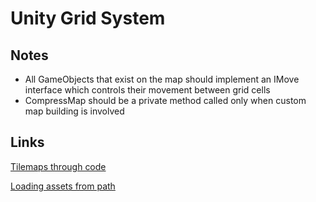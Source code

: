 # Unity Grid System
## Notes
- All GameObjects that exist on the map should implement an IMove interface which controls their movement between grid cells
- CompressMap should be a private method called only when custom map building is involved

## Links
[Tilemaps through code](https://medium.com/@pudding_entertainment/unity-how-to-create-2d-tilemap-programmatically-afb1f94ffce5)

[Loading assets from path](https://docs.unity3d.com/ScriptReference/AssetDatabase.LoadAssetAtPath.html)